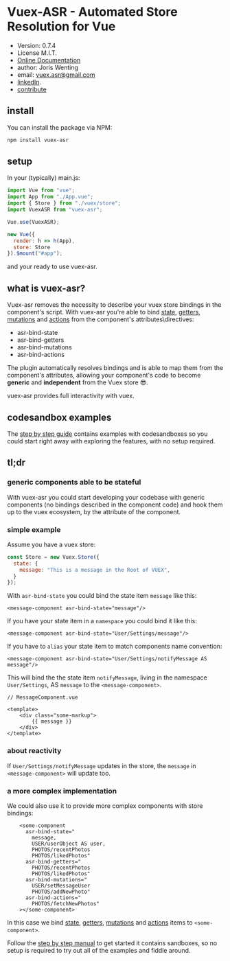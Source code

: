 # Vuex-ASR - Automated Store Resolution for Vue

* Version: 0.7.4
* License M.I.T.
* [Online Documentation](https://vuex-asr.github.io/vuex-asr/)
* author: Joris Wenting
* email: vuex.asr@gmail.com
* [linkedIn](https://www.linkedin.com/in/joriswenting/).
* [contribute](https://vuex-asr.github.io/vuex-asr/helpers/contribute.html)

## install

You can install the package via NPM:

```bash
npm install vuex-asr
```
## setup

In your (typically) main.js:

```javascript
import Vue from "vue";
import App from "./App.vue";
import { Store } from "./vuex/store";
import VuexASR from "vuex-asr";

Vue.use(VuexASR);

new Vue({
  render: h => h(App),
  store: Store
}).$mount("#app");
```
and your ready to use vuex-asr.

## what is vuex-asr?

Vuex-asr removes the necessity to describe your vuex store bindings in the component's script. With vuex-asr you're able to bind [state](step-by-step-guide/hello-world-example.html), [getters](step-by-step-guide/getters-example.html), [mutations](step-by-step-guide/mutations.html) and [actions](step-by-step-guide/actions.html) from the component's attributes\directives:

- asr-bind-state
- asr-bind-getters
- asr-bind-mutations
- asr-bind-actions

The plugin automatically resolves  bindings and is able to map them from the component's attributes, allowing your component's code to become **generic** and **independent** from the Vuex store :sunglasses:.

vuex-asr provides full interactivity with vuex.

## codesandbox examples
The [step by step guide](https://vuex-asr.github.io/vuex-asr/step-by-step-guide/prerequisite.html) contains examples with codesandboxes so you could start right away with exploring the features, with no setup required.

## tl;dr

### generic components able to be stateful

With vuex-asr you could start developing your codebase with generic components (no bindings described in the component code) and hook them up to the vuex ecosystem, by the attribute of the component.

### simple example
Assume you have a vuex store:

```javascript
const Store = new Vuex.Store({
  state: {
    message: "This is a message in the Root of VUEX",
  }
});
```

With `asr-bind-state` you could bind the state item `message` like this:

```vue
<message-component asr-bind-state="message"/>
```

If you have your state item in a `namespace` you could bind it like this:

```vue
<message-component asr-bind-state="User/Settings/message"/>
```

If you have to `alias` your state item to match components name convention:

```vue
<message-component asr-bind-state="User/Settings/notifyMessage AS message"/>
```

This will bind the the state item `notifyMessage`, living in the namespace `User/Settings`, AS `message` to the `<message-component>`. 

```vue
// MessageComponent.vue

<template>    
    <div class="some-markup">
        {{ message }}
    </div>
</template>
```

### about reactivity
If `User/Settings/notifyMessage` updates in the store, the `message` in `<message-component>` will update too.

### a more complex implementation

We could also use it to provide more complex components with store bindings:

```vue
    <some-component
      asr-bind-state="
        message, 
        USER/userObject AS user,
        PHOTOS/recentPhotos
        PHOTOS/likedPhotos"
      asr-bind-getters="
        PHOTOS/recentPhotos
        PHOTOS/likedPhotos"
      asr-bind-mutations="
        USER/setMessageUser
        PHOTOS/addNewPhoto"
      asr-bind-actions="
        PHOTOS/fetchNewPhotos"
    ></some-component>
```

In this case we bind [state](https://vuex-asr.github.io/vuex-asr/step-by-step-guide/hello-world-example.html), [getters](https://vuex-asr.github.io/vuex-asr/step-by-step-guide/getters-example.html), [mutations](https://vuex-asr.github.io/vuex-asr/step-by-step-guide/mutations.html) and [actions](https://vuex-asr.github.io/vuex-asr/step-by-step-guide/actions.html) items to `<some-component>`. 

Follow the [step by step manual](https://vuex-asr.github.io/vuex-asr/step-by-step-guide/hello-world-example.html) to get started it contains sandboxes, so no setup is required to try out all of the examples and fiddle around.